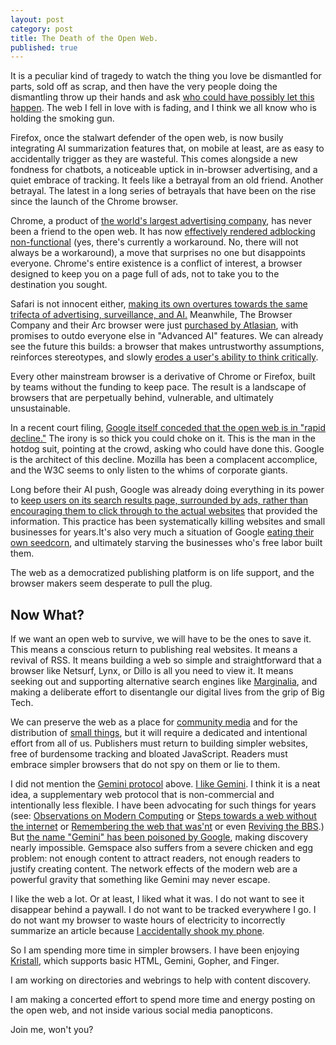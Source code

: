 ```yaml
---
layout: post
category: post
title: The Death of the Open Web.
published: true
---
```

It is a peculiar kind of tragedy to watch the thing you love be dismantled for parts, sold off as scrap, and then have the very people doing the dismantling throw up their hands and ask [who could have possibly let this happen](https://arstechnica.com/google/2025/09/in-court-filing-google-concedes-the-open-web-is-in-rapid-decline/). The web I fell in love with is fading, and I think we all know who is holding the smoking gun.

Firefox, once the stalwart defender of the open web, is now busily integrating AI summarization features  that, on mobile at least, are as easy to accidentally trigger as they are wasteful. This comes alongside a new fondness for chatbots, a noticeable uptick in in-browser advertising, and a quiet embrace of tracking. It feels like a betrayal from an old friend. Another betrayal. The latest in a long series of betrayals that have been on the rise since the launch of the Chrome browser. 

Chrome, a product of [the world's largest advertising company](https://googleblog.blogspot.com/2008/03/weve-officially-acquired-doubleclick.html), has never been a friend to the open web. It has now [effectively rendered adblocking non-functional](https://www.tomsguide.com/computing/how-to-bring-back-ublock-origin-in-chrome-whether-youre-re-enabling-or-installing-it) (yes, there's currently a workaround. No, there will not always be a workaround), a move that surprises no one but disappoints everyone. Chrome's entire existence is a conflict of interest, a browser designed to keep you on a page full of ads, not to take you to the destination you sought.

Safari is not innocent either, [making its own overtures towards the same trifecta of advertising, surveillance, and AI.](https://www.reuters.com/business/apple-looks-add-ai-search-companys-browser-bloomberg-reports-2025-05-07/) Meanwhile, The Browser Company and their Arc browser were just [purchased by Atlasian](https://www.atlassian.com/blog/announcements/atlassian-acquires-the-browser-company), with promises to outdo everyone else in "Advanced AI" features. We can already see the future this builds: a browser that makes untrustworthy assumptions, reinforces stereotypes, and slowly [erodes a user's ability to think critically](https://phys.org/news/2025-01-ai-linked-eroding-critical-skills.html).

Every other mainstream browser is a derivative of Chrome or Firefox, built by teams without the funding to keep pace. The result is a landscape of browsers that are perpetually behind, vulnerable, and ultimately unsustainable.

In a recent court filing, [Google itself conceded that the open web is in "rapid decline."](https://arstechnica.com/google/2025/09/in-court-filing-google-concedes-the-open-web-is-in-rapid-decline/) The irony is so thick you could choke on it. This is the man in the hotdog suit, pointing at the crowd, asking who could have done this. Google is the architect of this decline. Mozilla has been a complacent accomplice, and the W3C seems to only listen to the whims of corporate giants.

Long before their AI push, Google was already doing everything in its power to [keep users on its search results page, surrounded by ads, rather than encouraging them to click through to the actual websites](https://www.bbc.com/future/article/20250611-ai-mode-is-google-about-to-change-the-internet-forever) that provided the information. This practice has been systematically killing websites and small businesses for years.It's also very much a situation of Google [eating their own seedcorn](https://en.wiktionary.org/wiki/eat_one%27s_seed_corn#English), and ultimately starving the businesses who's free labor built them. 

The web as a democratized publishing platform is on life support, and the browser makers seem desperate to pull the plug.

## Now What? 

If we want an open web to survive, we will have to be the ones to save it. This means a conscious return to publishing real websites. It means a revival of RSS. It means building a web so simple and straightforward that a browser like Netsurf, Lynx, or Dillo is all you need to view it. It means seeking out and supporting alternative search engines like [Marginalia](https://old-search.marginalia.nu/), and making a deliberate effort to disentangle our digital lives from the grip of Big Tech.

We can preserve the web as a place for [community media](https://communitymedia.network) and for the distribution of [small things](https://ajroach42.com/the-small-things-manifesto/), but it will require a dedicated and intentional effort from all of us. Publishers must return to building simpler websites, free of burdensome tracking and bloated JavaScript. Readers must embrace simpler browsers that do not spy on them or lie to them.

I did not mention the [Gemini protocol](https://geminiprotocol.net/) above. [I like Gemini](https://ajroach42.com/what-the-eff-is-gemini/). I think it is a neat idea, a supplementary web protocol that is non-commercial and intentionally less flexible. I have been advocating for such things for years (see: [Observations on Modern Computing](https://ajroach42.com/observations-on-modern-computing-the-last-10-years-were-a-misstep/) or [Steps towards a web without the internet](https://ajroach42.com/steps-towards-a-web-without-the-internet/) or [Remembering the web that was'nt](https://ajroach42.com/gopher-remembering-the-web-that-wasn-t/) or even [Reviving the BBS](https://ajroach42.com/a-modern-bbs/).) But [the name "Gemini" has been poisoned by Google](https://en.wikipedia.org/wiki/Gemini_(chatbot)), making discovery nearly impossible. Gemspace also suffers from a severe chicken and egg problem: not enough content to attract readers, not enough readers to justify creating content. The network effects of the modern web are a powerful gravity that something like Gemini may never escape.

I like the web a lot. Or at least, I liked what it was. I do not want to see it disappear behind a paywall. I do not want to be tracked everywhere I go. I do not want my browser to waste hours of electricity to incorrectly summarize an article because [I accidentally shook my phone](https://blog.mozilla.org/en/firefox/shake-to-summarize/).

So I am spending more time in simpler browsers. I have been enjoying [Kristall](https://kristall.random-projects.net/), which supports basic HTML, Gemini, Gopher, and Finger. 

I am working on directories and webrings to help with content discovery. 

I am making a concerted effort to spend more time and energy posting on the open web, and not inside various social media panopticons.

Join me, won't you?